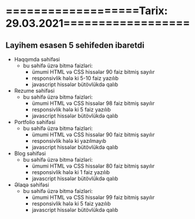 # ===================Tarix: 29.03.2021==================
## Layihem esasen 5 sehifeden ibaretdi 
- Haqqımda səhifəsi
  - bu səhifə üzrə bitmə faizləri:
    - ümumi HTML və CSS hissələr 90 faiz bitmiş sayılır
    - responsivlik hələ ki 5-10 faiz yazılıb
    - javascript hissələr bütövlükdə qalıb
- Rezume səhifəsi
  - bu səhifə üzrə bitmə faizləri:
    - ümumi HTML və CSS hissələr 98 faiz bitmiş sayılır
    - responsivlik hələ ki 5 faiz yazılıb
    - javascript hissələr bütövlükdə qalıb
- Portfolio səhifəsi
  - bu səhifə üzrə bitmə faizləri:
    - ümumi HTML və CSS hissələr 90 faiz bitmiş sayılır
    - responsivlik hələ ki yazılmayıb
    - javascript hissələr bütövlükdə qalıb
- Blog səhifəsi
  - bu səhifə üzrə bitmə faizləri:
    - ümumi HTML və CSS hissələr 80 faiz bitmiş sayılır
    - responsivlik hələ ki 1 faiz yazılıb
    - javascript hissələr bütövlükdə qalıb
- Əlaqə səhifəsi
  - bu səhifə üzrə bitmə faizləri:
    - ümumi HTML və CSS hissələr 99 faiz bitmiş sayılır
    - responsivlik hələ ki 5 faiz yazılıb
    - javascript hissələr bütövlükdə qalıb